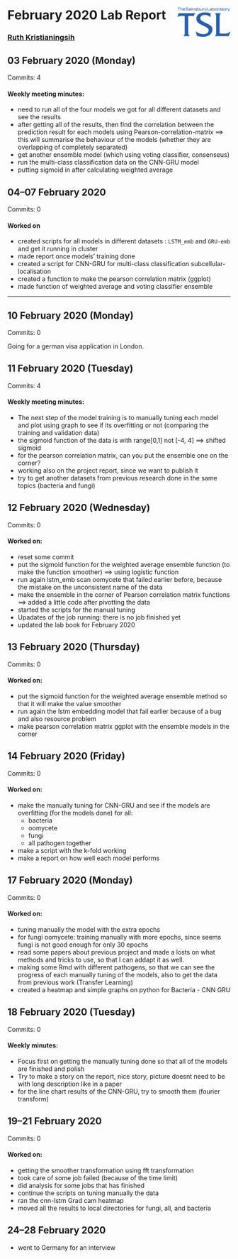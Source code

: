
# February 2020 Lab Report <img src="figures/tsl-logo.png" align="right" width="120" />

### [Ruth Kristianingsih](https://github.com/ruthkr)

## 03 February 2020 (Monday)

Commits:
4

<!-- Total time: `#r get_total_worktime(curr_date, time_in = "9:00", time_out = "NA", time_lunch = "1:00")` -->

#### Weekly meeting minutes:

  - need to run all of the four models we got for all different datasets
    and see the results
  - after getting all of the results, then find the correlation between
    the prediction result for each models using
    Pearson-correlation-matrix ==\> this will summarise the behaviour of
    the models (whether they are overlapping of completely separated)
  - get another ensemble model (which using voting classifier,
    consenseus)
  - run the multi-class classification data on the CNN-GRU model
  - putting sigmoid in after calculating weighted average

## 04–07 February 2020

Commits: 0

#### Worked on

  - created scripts for all models in different datasets : `LSTM_emb`
    and `GRU-emb` and get it running in cluster
  - made report once models’ training done
  - created a script for CNN-GRU for multi-class classification
    subcellular-localisation
  - created a function to make the pearson correlation matrix (ggplot)
  - made function of weighted average and voting classifier ensemble

-----

## 10 February 2020 (Monday)

Commits: 0

Going for a german visa application in London.

## 11 February 2020 (Tuesday)

Commits: 4

#### Weekly meeting minutes:

  - The next step of the model training is to manually tuning each model
    and plot using graph to see if its overfitting or not (comparing the
    training and validation data)
  - the sigmoid function of the data is with range\[0,1\] not \[-4, 4\]
    ==\> shifted sigmoid
  - for the pearson correlation matrix, can you put the ensemble one on
    the corner?
  - working also on the project report, since we want to publish it
  - try to get another datasets from previous research done in the same
    topics (bacteria and fungi)

## 12 February 2020 (Wednesday)

Commits: 0

#### Worked on:

  - reset some commit
  - put the sigmoid function for the weighted average ensemble function
    (to make the function smoother) ==\> using logistic function
  - run again lstm\_emb scan oomycete that failed earlier before,
    because the mistake on the unconsistent name of the data
  - make the ensemble in the corner of Pearson correlation matrix
    functions ==\> added a little code after pivotting the data
  - started the scripts for the manual tuning
  - Upadates of the job running: there is no job finished yet
  - updated the lab book for February 2020

## 13 February 2020 (Thursday)

Commits: 0

#### Worked on:

  - put the sigmoid function for the weighted average ensemble method so
    that it will make the value smoother
  - run again the lstm embedding model that fail earlier because of a
    bug and also resource problem
  - make pearson correlation matrix ggplot with the ensemble models in
    the corner

## 14 February 2020 (Friday)

Commits: 0

#### Worked on:

  - make the manually tuning for CNN-GRU and see if the models are
    overfitting (for the models done) for all:
      - bacteria
      - oomycete
      - fungi
      - all pathogen together
  - make a script with the k-fold working
  - make a report on how well each model performs

## 17 February 2020 (Monday)

Commits: 0

#### Worked on:

  - tuning manually the model with the extra epochs
  - for fungi oomycete: training manually with more epochs, since seems
    fungi is not good enough for only 30 epochs
  - read some papers about previous project and made a losts on what
    methods and tricks to use, so that I can addapt it as well.
  - making some Rmd with different pathogens, so that we can see the
    progress of each manually tuning of the models, also to get the data
    from previous work (Transfer Learning)
  - created a heatmap and simple graphs on python for Bacteria - CNN GRU

## 18 February 2020 (Tuesday)

Commits: 0

#### Weekly minutes:

  - Focus first on getting the manually tuning done so that all of the
    models are finished and polish
  - Try to make a story on the report, nice story, picture doesnt need
    to be with long description like in a paper
  - for the line chart results of the CNN-GRU, try to smooth them
    (fourier transform)

## 19–21 February 2020

Commits: 0

#### Worked on:

  - getting the smoother transformation using fft transformation
  - took care of some job failed (because of the time limit)
  - did analysis for some jobs that has finished
  - continue the scripts on tuning manually the data
  - ran the cnn-lstm Grad cam heatmap
  - moved all the results to local directories for fungi, all, and
    bacteria

## 24–28 February 2020

  - went to Germany for an interview
